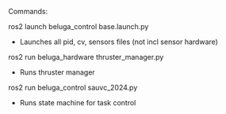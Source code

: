 Commands:

ros2 launch beluga_control base.launch.py
 - Launches all pid, cv, sensors files (not incl sensor hardware)

ros2 run beluga_hardware thruster_manager.py 
 - Runs thruster manager

ros2 run beluga_control sauvc_2024.py
 - Runs state machine for task control
